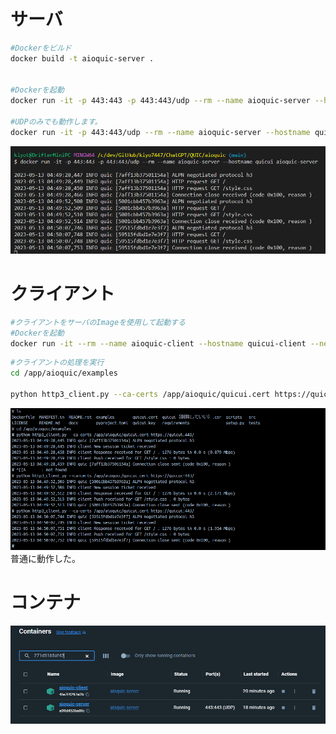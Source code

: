 ﻿

# サーバ
```bash
#Dockerをビルド
docker build -t aioquic-server .


#Dockerを起動
docker run -it -p 443:443 -p 443:443/udp --rm --name aioquic-server --hostname quicui --network=quic_network aioquic-server

#UDPのみでも動作します。
docker run -it -p 443:443/udp --rm --name aioquic-server --hostname quicui --network=quic_network aioquic-server

```
![./images/server.png](./images/server.png)

# クライアント
```bash
#クライアントをサーバのImageを使用して起動する
#Dockerを起動
docker run -it --rm --name aioquic-client --hostname quicui-client --network=quic_network aioquic-server
```
```bash
#クライアントの処理を実行
cd /app/aioquic/examples

python http3_client.py --ca-certs /app/aioquic/quicui.cert https://quicui:443/

```
![./images/client.png](./images/client.png)
普通に動作した。

# コンテナ
![./images/container.png](./images/container.png)
